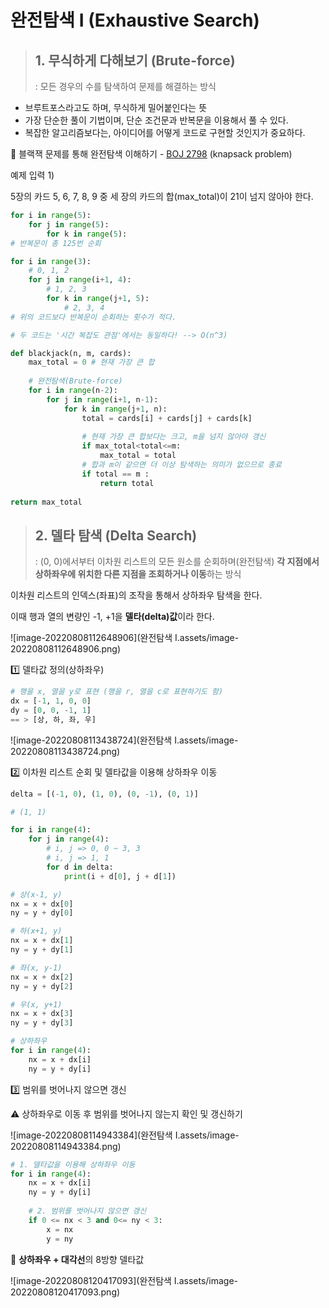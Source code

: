 # 완전탐색 I (Exhaustive Search)

> ## 1. 무식하게 다해보기 (Brute-force)
>
> : 모든 경우의 수를 탐색하여 문제를 해결하는 방식

- 브루트포스라고도 하며, 무식하게 밀어붙인다는 뜻
- 가장 단순한 풀이 기법이며, 단순 조건문과 반복문을 이용해서 풀 수 있다.
- 복잡한 알고리즘보다는, 아이디어를 어떻게 코드로 구현할 것인지가 중요하다.

📍 블랙잭 문제를 통해 완전탐색 이해하기 - [BOJ 2798](https://www.acmicpc.net/problem/2798) (knapsack problem)

예제 입력 1)

5장의 카드 5, 6, 7, 8, 9 중 세 장의 카드의 합(max_total)이 21이 넘지 않아야 한다.

```python
for i in range(5):
    for j in range(5):
        for k in range(5):
# 반복문이 총 125번 순회

for i in range(3):
    # 0, 1, 2
    for j in range(i+1, 4):
		# 1, 2, 3
        for k in range(j+1, 5):
            # 2, 3, 4
# 위의 코드보다 반복문이 순회하는 횟수가 적다.

# 두 코드는 '시간 복잡도 관점'에서는 동일하다! --> O(n^3)
```



```python
def blackjack(n, m, cards):
    max_total = 0 # 현재 가장 큰 합
    
    # 완전탐색(Brute-force)
    for i in range(n-2):
        for j in range(i+1, n-1):
            for k in range(j+1, n):
                total = cards[i] + cards[j] + cards[k]
                
                # 현재 가장 큰 합보다는 크고, m을 넘지 않아야 갱신
                if max_total<total<=m:
                    max_total = total
                # 합과 m이 같으면 더 이상 탐색하는 의미가 없으므로 종료
                if total == m :
                    return total
         
return max_total        
```





> ## 2. 델타 탐색 (Delta Search)
>
> : (0, 0)에서부터 이차원 리스트의 모든 원소를 순회하며(완전탐색) **각 지점에서 상하좌우에 위치한 다른 지점을 조회하거나 이동**하는 방식

이차원 리스트의 인덱스(좌표)의 조작을 통해서 상하좌우 탐색을 한다.

이때 행과 열의 변량인 -1, +1을 **델타(delta)값**이라 한다.

![image-20220808112648906](완전탐색 I.assets/image-20220808112648906.png)

1️⃣ 델타값 정의(상하좌우)

```python
# 행을 x, 열을 y로 표현 (행을 r, 열을 c로 표현하기도 함)
dx = [-1, 1, 0, 0]
dy = [0, 0, -1, 1]
== > [상, 하, 좌, 우]
```



![image-20220808113438724](완전탐색 I.assets/image-20220808113438724.png)

2️⃣ 이차원 리스트 순회 및 델타값을 이용해 상하좌우 이동

```python
delta = [(-1, 0), (1, 0), (0, -1), (0, 1)]

# (1, 1)

for i in range(4):
    for j in range(4):
        # i, j => 0, 0 ~ 3, 3
        # i, j => 1, 1
        for d in delta:
            print(i + d[0], j + d[1])
```

```python
# 상(x-1, y)
nx = x + dx[0]
ny = y + dy[0]

# 하(x+1, y)
nx = x + dx[1]
ny = y + dy[1]

# 좌(x, y-1)
nx = x + dx[2]
ny = y + dy[2]

# 우(x, y+1)
nx = x + dx[3]
ny = y + dy[3]

# 상하좌우
for i in range(4):
    nx = x + dx[i]
    ny = y + dy[i]
```

3️⃣ 범위를 벗어나지 않으면 갱신

⚠️ 상하좌우로 이동 후 범위를 벗어나지 않는지 확인 및 갱신하기

![image-20220808114943384](완전탐색 I.assets/image-20220808114943384.png)

```python
# 1. 델타값을 이용해 상하좌우 이동
for i in range(4):
    nx = x + dx[i]
    ny = y + dy[i]
    
    # 2. 범위를 벗어나지 않으면 갱신
    if 0 <= nx < 3 and 0<= ny < 3:
        x = nx
        y = ny
```

📍 **상하좌우 + 대각선**의 8방향 델타값

![image-20220808120417093](완전탐색 I.assets/image-20220808120417093.png)

